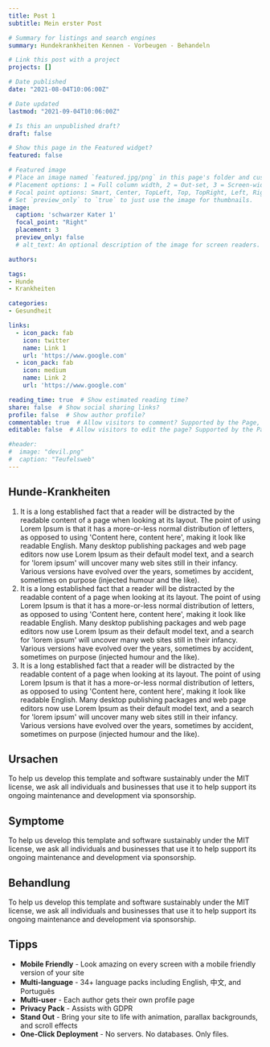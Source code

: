 ```yaml
---
title: Post 1
subtitle: Mein erster Post

# Summary for listings and search engines
summary: Hundekrankheiten Kennen - Vorbeugen - Behandeln

# Link this post with a project
projects: []

# Date published
date: "2021-08-04T10:06:00Z"

# Date updated
lastmod: "2021-09-04T10:06:00Z"

# Is this an unpublished draft?
draft: false

# Show this page in the Featured widget?
featured: false

# Featured image
# Place an image named `featured.jpg/png` in this page's folder and customize its options here.
# Placement options: 1 = Full column width, 2 = Out-set, 3 = Screen-width
# Focal point options: Smart, Center, TopLeft, Top, TopRight, Left, Right, BottomLeft, Bottom, BottomRight
# Set `preview_only` to `true` to just use the image for thumbnails.
image:
  caption: 'schwarzer Kater 1'
  focal_point: "Right"
  placement: 3
  preview_only: false
  # alt_text: An optional description of the image for screen readers.

authors:

tags:
- Hunde
- Krankheiten

categories:
- Gesundheit

links:
  - icon_pack: fab
    icon: twitter
    name: Link 1
    url: 'https://www.google.com'
  - icon_pack: fab
    icon: medium
    name: Link 2
    url: 'https://www.google.com'

reading_time: true  # Show estimated reading time?
share: false  # Show social sharing links?
profile: false  # Show author profile?
commentable: true  # Allow visitors to comment? Supported by the Page, Post, and Docs content types.
editable: false  # Allow visitors to edit the page? Supported by the Page, Post, and Docs content types.   

#header:
#  image: "devil.png"
#  caption: "Teufelsweb"
---
```


## Hunde-Krankheiten

1. It is a long established fact that a reader will be distracted by the readable content of a page when looking at its layout. The point of using Lorem Ipsum is that it has a more-or-less normal distribution of letters, as opposed to using 'Content here, content here', making it look like readable English. Many desktop publishing packages and web page editors now use Lorem Ipsum as their default model text, and a search for 'lorem ipsum' will uncover many web sites still in their infancy. Various versions have evolved over the years, sometimes by accident, sometimes on purpose (injected humour and the like).
2. It is a long established fact that a reader will be distracted by the readable content of a page when looking at its layout. The point of using Lorem Ipsum is that it has a more-or-less normal distribution of letters, as opposed to using 'Content here, content here', making it look like readable English. Many desktop publishing packages and web page editors now use Lorem Ipsum as their default model text, and a search for 'lorem ipsum' will uncover many web sites still in their infancy. Various versions have evolved over the years, sometimes by accident, sometimes on purpose (injected humour and the like).
3. It is a long established fact that a reader will be distracted by the readable content of a page when looking at its layout. The point of using Lorem Ipsum is that it has a more-or-less normal distribution of letters, as opposed to using 'Content here, content here', making it look like readable English. Many desktop publishing packages and web page editors now use Lorem Ipsum as their default model text, and a search for 'lorem ipsum' will uncover many web sites still in their infancy. Various versions have evolved over the years, sometimes by accident, sometimes on purpose (injected humour and the like).

## Ursachen

To help us develop this template and software sustainably under the MIT license, we ask all individuals and businesses that use it to help support its ongoing maintenance and development via sponsorship.

## Symptome

To help us develop this template and software sustainably under the MIT license, we ask all individuals and businesses that use it to help support its ongoing maintenance and development via sponsorship.

## Behandlung

To help us develop this template and software sustainably under the MIT license, we ask all individuals and businesses that use it to help support its ongoing maintenance and development via sponsorship.

## Tipps

- **Mobile Friendly** - Look amazing on every screen with a mobile friendly version of your site
- **Multi-language** - 34+ language packs including English, 中文, and Português
- **Multi-user** - Each author gets their own profile page
- **Privacy Pack** - Assists with GDPR
- **Stand Out** - Bring your site to life with animation, parallax backgrounds, and scroll effects
- **One-Click Deployment** - No servers. No databases. Only files.
